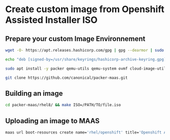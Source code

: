 Create custom image from Openshift Assisted Installer ISO
===============================

Prepare your custom Image Environnement
------------------
```bash
wget -O- https://apt.releases.hashicorp.com/gpg | gpg --dearmor | sudo tee /usr/share/keyrings/hashicorp-archive-keyring.gpg
```
```bash
echo "deb [signed-by=/usr/share/keyrings/hashicorp-archive-keyring.gpg] https://apt.releases.hashicorp.com $(lsb_release -cs) main" | sudo tee /etc/apt/sources.list.d/hashicorp.list
```
```bash
sudo apt install -y packer qemu-utils qemu-system ovmf cloud-image-utils
```

```bash
git clone https://github.com/canonical/packer-maas.git
```

Building an image
------------------
```bash
cd packer-maas/rhel8/ && make ISO=/PATH/TO/file.iso
```

Uploading an image to MAAS
---------------
```bash
maas url boot-resources create name='rhel/openshift' title='Openshift Assisted Installer' architecture='amd64/generic' filetype='tgz' content@=rhel8.tar.gz
```

